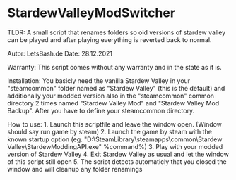 # StardewValleyModSwitcher
TLDR: A small script that renames folders so old versions of stardew valley can be played and after playing everything is reverted back to normal.

Autor:        LetsBash.de
Date:         28.12.2021

Warranty:     This script comes without any warranty and in the state as it is.

Installation: You basicly need the vanilla Stardew Valley in your "steamcommon" folder named as 
              "Stardew Valley" (this is the default) and additionally your modded version also 
              in the "steamcommon" common directory 2 times named "Stardew Valley Mod" and
              "Stardew Valley Mod Backup".
              After you have to define your steamcommon directory.

How to use:   1. Launch this scriptfile and leave the window open. (Window should say run game by steam)
              2. Launch the game by steam with the known startup option 
                 (eg. "D:\SteamLibrary\steamapps\common\Stardew Valley\StardewModdingAPI.exe" %command%)
              3. Play with your modded version of Stardew Valley
              4. Exit Stardew Valley as usual and let the window of this script still open
              5. The script detects automaticly that you closed the window and will cleanup any folder renamings

